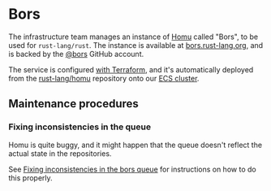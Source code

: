 # Bors

The infrastructure team manages an instance of [Homu] called "Bors", to be used
for `rust-lang/rust`. The instance is available
at [bors.rust-lang.org], and is backed by the [@bors] GitHub account.

The service is configured [with Terraform][tf], and it's automatically deployed
from the [rust-lang/homu] repository onto our [ECS cluster][ecs].

## Maintenance procedures

### Fixing inconsistencies in the queue

Homu is quite buggy, and it might happen that the queue doesn't reflect the
actual state in the repositories.

See [Fixing inconsistencies in the bors queue](./bors/queue-resync.md) for
instructions on how to do this properly.

[@bors]: https://github.com/bors
[Homu]: https://github.com/rust-lang/homu
[bors.rust-lang.org]: https://bors.rust-lang.org
[ecs]: ./ecs-services.md
[rust-lang/homu]: https://github.com/rust-lang/homu
[tf]: https://github.com/rust-lang/simpleinfra/tree/master/terraform/bors/
